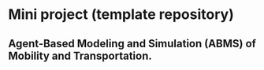 # Mini project (template repository)
## Agent-Based Modeling and Simulation (ABMS) of Mobility and Transportation.


